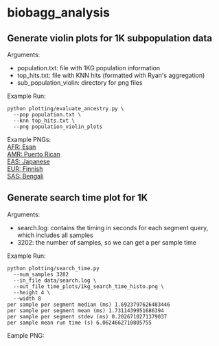 # biobagg_analysis

## Generate violin plots for 1K subpopulation data

Arguments:
- population.txt: file with 1KG population information
- top_hits.txt: file with KNN hits (formatted with Ryan's aggregation)
- sub_population_violin: directory for png files

Example Run:
```
python plotting/evaluate_ancestry.py \
  --pop population.txt \
  --knn top_hits.txt \
  --png population_violin_plots
```

Example PNGs:<br>
[AFR: Esan](https://github.com/ryanlayerlab/biobagg_analysis/tree/main/population_violin_plots/ESN.png)<br>
[AMR: Puerto Rican](https://github.com/ryanlayerlab/biobagg_analysis/tree/main/population_violin_plots/PUR.png)<br>
[EAS: Japanese](https://github.com/ryanlayerlab/biobagg_analysis/tree/main/population_violin_plots/JPT.png)<br>
[EUR: Finnish](https://github.com/ryanlayerlab/biobagg_analysis/tree/main/population_violin_plots/FIN.png)<br>
[SAS: Bengali](https://github.com/ryanlayerlab/biobagg_analysis/tree/main/population_violin_plots/BEB.png)<br>

## Generate search time plot for 1K

Arguments:
- search.log: contains the timing in seconds for each segment query, which includes all samples 
- 3202: the number of samples, so we can get a per sample time

Example Run:
```
python plotting/search_time.py 
  --num_samples 3202 
  --in_file data/search.log \
  --out_file time_plots/1kg_search_time_histo.png \
  --height 4 \
  --width 8
per sample per segment median (ms) 1.6923797626483446
per sample per segment mean (ms) 1.7311439951686394
per sample per segment stdev (ms) 0.2026710271379037
per sample mean run time (s) 6.0624662710805755
```

Eample PNG:<br>
[](time_plots/1kg_search_time_histo.png)
